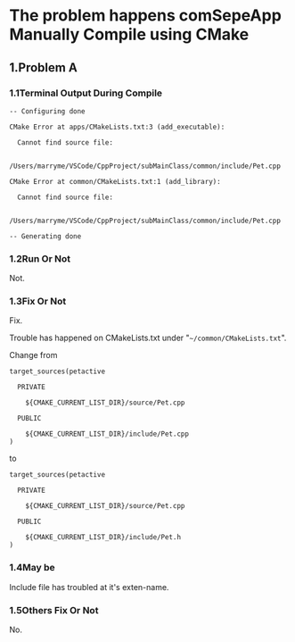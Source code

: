 # The problem happens comSepeApp Manually Compile using CMake

## 1.Problem A

### 1.1Terminal Output During Compile

    -- Configuring done

    CMake Error at apps/CMakeLists.txt:3 (add_executable):
    
      Cannot find source file:

        /Users/marryme/VSCode/CppProject/subMainClass/common/include/Pet.cpp

    CMake Error at common/CMakeLists.txt:1 (add_library):
   
      Cannot find source file:

        /Users/marryme/VSCode/CppProject/subMainClass/common/include/Pet.cpp

    -- Generating done

### 1.2Run Or Not

Not.

### 1.3Fix Or Not

Fix.

Trouble has happened on CMakeLists.txt under "`~/common/CMakeLists.txt`".

Change from

    target_sources(petactive
  
      PRIVATE
        
        ${CMAKE_CURRENT_LIST_DIR}/source/Pet.cpp
  
      PUBLIC
    
        ${CMAKE_CURRENT_LIST_DIR}/include/Pet.cpp
    )
to

    target_sources(petactive
  
      PRIVATE
        
        ${CMAKE_CURRENT_LIST_DIR}/source/Pet.cpp
  
      PUBLIC
    
        ${CMAKE_CURRENT_LIST_DIR}/include/Pet.h
    )

### 1.4May be

Include file has troubled at it's exten-name.

### 1.5Others Fix Or Not

No.
